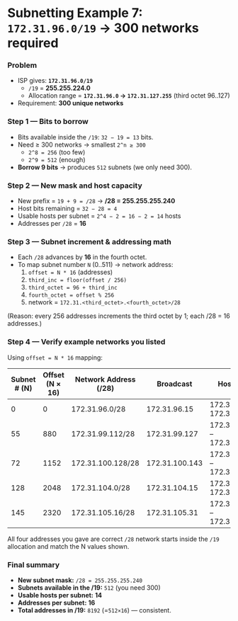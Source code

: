 # Subnetting Example 7:<br>`172.31.96.0/19` → 300 networks required

### Problem
- ISP gives: **`172.31.96.0/19`**
  - `/19` = **255.255.224.0**
  - Allocation range = **`172.31.96.0` → `172.31.127.255`** (third octet 96..127)
- Requirement: **300 unique networks**

### Step 1 — Bits to borrow
- Bits available inside the `/19`: `32 − 19 = 13` bits.
- Need ≥ 300 networks → smallest `2^n ≥ 300`
  - `2^8 = 256` (too few)
  - `2^9 = 512` (enough)
- **Borrow 9 bits** → produces `512` subnets (we only need 300).

### Step 2 — New mask and host capacity
- New prefix = `19 + 9 = /28` → **/28 = 255.255.255.240**
- Host bits remaining = `32 − 28 = 4`
- Usable hosts per subnet = `2^4 − 2 = 16 − 2 = 14` hosts
- Addresses per `/28` = **16**

### Step 3 — Subnet increment & addressing math
- Each `/28` advances by **16** in the fourth octet.
- To map subnet number `N` (0..511) → network address:
  1. `offset = N * 16` (addresses)
  2. `third_inc = floor(offset / 256)`
  3. `third_octet = 96 + third_inc`
  4. `fourth_octet = offset % 256`
  5. network = `172.31.<third_octet>.<fourth_octet>/28`

(Reason: every 256 addresses increments the third octet by 1; each /28 = 16 addresses.)

### Step 4 — Verify example networks you listed
Using `offset = N * 16` mapping:


| Subnet # (N) | Offset (N × 16) | Network Address (/28) | Broadcast      | Host Range                      |
| ------------ | --------------- | --------------------- | -------------- | ------------------------------- |
| 0            | 0               | 172.31.96.0/28        | 172.31.96.15   | 172.31.96.1 – 172.31.96.14      |
| 55           | 880             | 172.31.99.112/28      | 172.31.99.127  | 172.31.99.113 – 172.31.99.126   |
| 72           | 1152            | 172.31.100.128/28     | 172.31.100.143 | 172.31.100.129 – 172.31.100.142 |
| 128          | 2048            | 172.31.104.0/28       | 172.31.104.15  | 172.31.104.1 – 172.31.104.14    |
| 145          | 2320            | 172.31.105.16/28      | 172.31.105.31  | 172.31.105.17 – 172.31.105.30   |


All four addresses you gave are correct `/28` network starts inside the `/19` allocation and match the N values shown.


### Final summary
- **New subnet mask:** `/28 = 255.255.255.240`
- **Subnets available in the /19:** `512` (you need 300)
- **Usable hosts per subnet:** **14**
- **Addresses per subnet:** **16**
- **Total addresses in /19:** `8192` (=`512×16`) — consistent.
